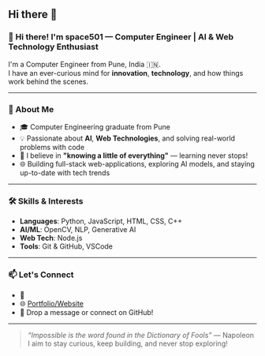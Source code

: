 ## Hi there 👋
### 👋 Hi there! I'm space501 — Computer Engineer | AI & Web Technology Enthusiast

I'm a Computer Engineer from Pune, India 🇮🇳.  
I have an ever-curious mind for **innovation**, **technology**, and how things work behind the scenes.

---

### 🚀 About Me

- 🎓 Computer Engineering graduate from Pune
- 💡 Passionate about **AI**, **Web Technologies**, and solving real-world problems with code
- 🧠 I believe in **"knowing a little of everything"** — learning never stops!
- 🌐 Building full-stack web-applications, exploring AI models, and staying up-to-date with tech trends

---

### 🛠️ Skills & Interests

- **Languages**: Python, JavaScript, HTML, CSS, C++
- **AI/ML**: OpenCV, NLP, Generative AI
- **Web Tech**: Node.js 
- **Tools**: Git & GitHub, VSCode

---

### 📫 Let's Connect

- 🔗  
- 🌐 [Portfolio/Website](https://space501r.github.io)
- 📨 Drop a message or connect on GitHub!

---

> *“Impossible is the word found in the Dictionary of Fools”* — Napoleon  
> I aim to stay curious, keep building, and never stop exploring!


<!--
**space501r/space501r** is a ✨ _special_ ✨ repository because its `README.md` (this file) appears on your GitHub profile.

Here are some ideas to get you started:

- 🔭 I’m currently working on ...
- 🌱 I’m currently learning ...
- 👯 I’m looking to collaborate on ...
- 🤔 I’m looking for help with ...
- 💬 Ask me about ...
- 📫 How to reach me: ...
- 😄 Pronouns: ...
- ⚡ Fun fact: ...
-->
